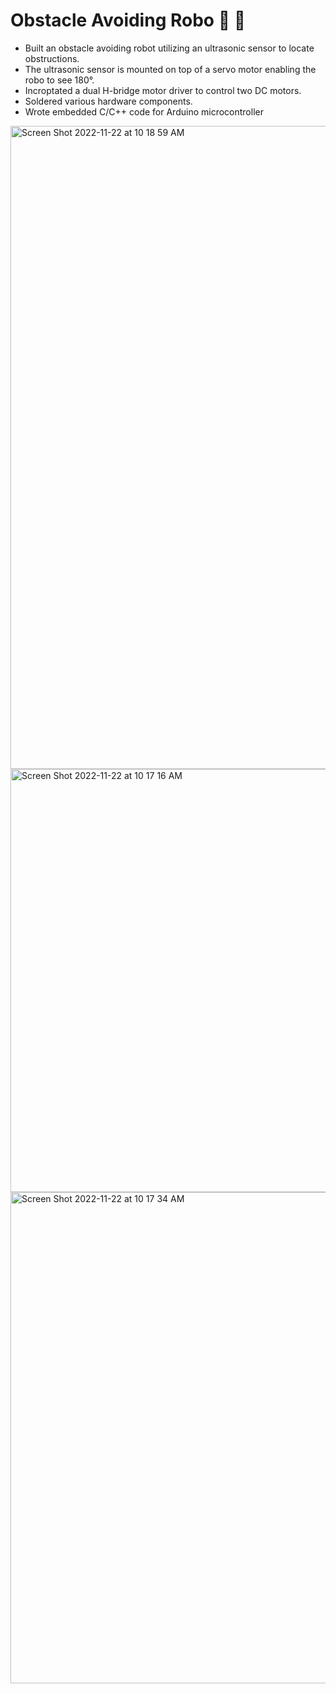 # Obstacle Avoiding Robo 🤖 🚗 

- Built an obstacle avoiding robot utilizing an ultrasonic sensor to locate obstructions.
- The ultrasonic sensor is mounted on top of a servo motor enabling the robo to see 180°.
- Incroptated a dual H-bridge motor driver to control two DC motors.
- Soldered various hardware components.
- Wrote embedded C/C++ code for Arduino microcontroller

<img width="1029" alt="Screen Shot 2022-11-22 at 10 18 59 AM" src="https://user-images.githubusercontent.com/89555654/203351781-8e05f7e6-fd89-45c8-94fe-f6127ad5e3e1.png">
<img width="677" alt="Screen Shot 2022-11-22 at 10 17 16 AM" src="https://user-images.githubusercontent.com/89555654/203351800-f4a640ff-af32-4d91-b4cf-d0db9259ecca.png">
<img width="786" alt="Screen Shot 2022-11-22 at 10 17 34 AM" src="https://user-images.githubusercontent.com/89555654/203351809-7250bd94-ef65-4462-a9c8-6e5a7c638892.png">
